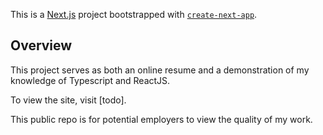 This is a [Next.js](https://nextjs.org/) project bootstrapped with [`create-next-app`](https://github.com/vercel/next.js/tree/canary/packages/create-next-app).

## Overview

This project serves as both an online resume and a demonstration of my knowledge of Typescript and ReactJS.

To view the site, visit [todo].

This public repo is for potential employers to view the quality of my work.